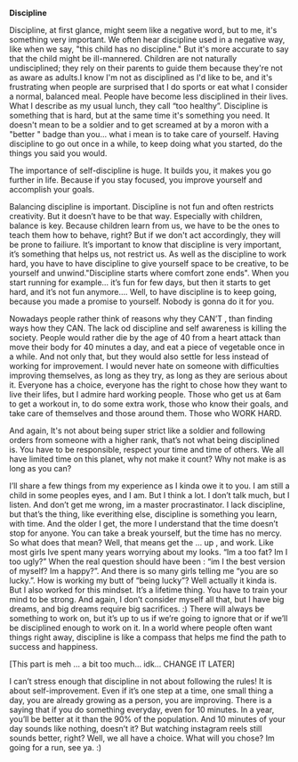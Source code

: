 **Discipline**

Discipline, at first glance, might seem like a negative word, but to me, it's something very important. ​We often hear discipline used in a negative way, like when we say, "this child has no discipline." But it's more accurate to say that the child might be ill-mannered. Children are not naturally undisciplined; they rely on their parents to guide them because they're not as aware as adults.I know I'm not as disciplined as I'd like to be, and it's frustrating when people are surprised that I do sports or eat what I consider a normal, balanced meal. People have become less disciplined in their lives. What I describe as my usual lunch, they call “too healthy”. Discipline is something that is hard, but at the same time it's something you need. It doesn't mean to be a soldier and to get screamed at by a moron with a "better " badge than you... what i mean is to take care of yourself. Having discipline to go out once in a while, to keep doing what you started, do the things you said you would. 

The importance of self-discipline is huge. It builds you, it makes you go further in life. Because if you stay focused, you improve yourself and accomplish your goals.  

Balancing discipline is important. Discipline is not fun and often restricts creativity. But it doesn’t have to be that way. Especially with children, balance is key. Because children learn from us, we have to be the ones to teach them how to behave, right? But if we don't act accordingly, they will be prone to failiure. It’s important to know that discipline is very important, it’s something that helps us, not restrict us. As well as the discipline to work hard, you have to have discipline to give yourself space to be creative, to be yourself and unwind."Discipline starts where comfort zone ends". When you start running for example… it’s fun for few days, but then it starts to get hard, and it’s not fun anymore…. Well, to have discipline is to keep going, because you made a promise to yourself. Nobody is gonna do it for you. 

Nowadays people rather think of reasons why they CAN’T , than finding ways how they CAN. The lack od discipline and self awareness is killing the society. People would rather die by the age of 40 from a heart attack than move their body for 40 minutes a day, and eat a piece of vegetable once in a while. And not only that, but they would also settle for less instead of working for improvement. I would never hate on someone with difficulties improving themselves, as long as they try, as long as they are serious about it. Everyone has a choice, everyone has the right to chose how they want to live their lifes, but I admire hard working people. Those who get us at 6am to get a workout in, to do some extra work, those who know their goals, and take care of themselves and those around them. Those who WORK HARD.  

And again, It's not about being super strict like a soldier and following orders from someone with a higher rank, that’s not what being disciplined is. You have to be responsible, respect your time and time of others. We all have limited time on this planet, why not make it count? Why not make is as long as you can? 


I’ll share a few things from my experience as I kinda owe it to you. I am still a child in some peoples eyes, and I am. But I think a lot. I don’t talk much, but I listen. And don’t get me wrong, im a master procrastinator. I lack discipline, but that’s the thing, like everithing else, discipline is something you learn, with time. And the older I get, the more I understand that the time doesn’t stop for anyone. You can take a break yourself, but the time has no mercy. So what does that mean? Well, that means get the … up , and work. Like most girls Ive spent many years worrying about my looks. “Im a too fat? Im I too ugly?” When the real question should have been : “im I the best version of myself? Im a happy?”. And there is so many girls telling me “you are so lucky.”. How is working my butt of “being lucky”? Well actually it kinda is. But I also worked for this mindset. It’s a lifetime thing. You have to train your mind to be strong. And again, I don’t consider myself all that, but I have big dreams, and big dreams require big sacrifices. :) There will always be something to work on, but it’s up to us if we’re going to ignore that or if we’ll be disciplined enough to work on it. In a world where people often want things right away, discipline is like a compass that helps me find the path to success and happiness.

[This part is meh … a bit too much… idk… CHANGE IT LATER]

I can’t stress enough that discipline in not about following the rules! It is about self-improvement. Even if it’s one step at a time, one small thing a day, you are already growing as a person, you are improving. There is a saying that  if you do something everyday, even for 10 minutes.  In a year, you’ll be better at it than the 90% of the population. And 10 minutes of your day sounds like nothing, doesn’t it? But watching instagram reels still sounds better, right? Well, we all have a choice. What will you chose? Im going for a run, see ya. :)
